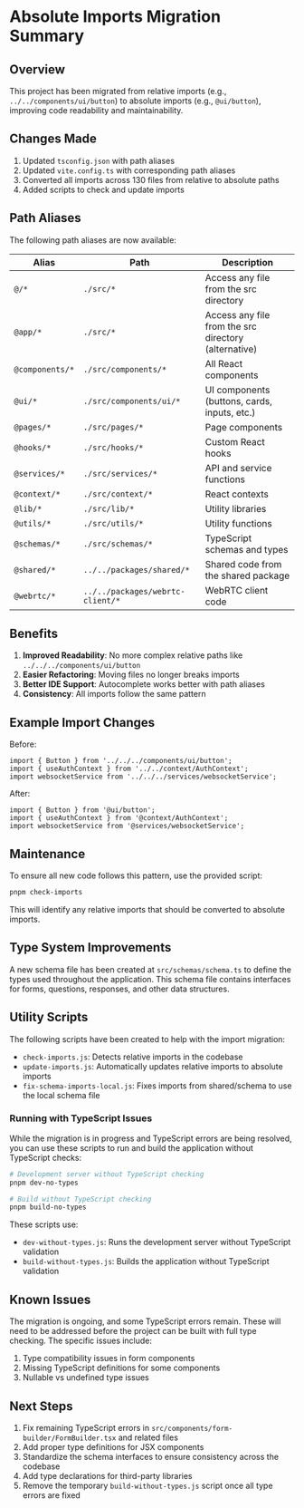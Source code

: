 # Absolute Imports Migration Summary

## Overview

This project has been migrated from relative imports (e.g., `../../components/ui/button`) to absolute imports (e.g., `@ui/button`), improving code readability and maintainability.

## Changes Made

1. Updated `tsconfig.json` with path aliases
2. Updated `vite.config.ts` with corresponding path aliases
3. Converted all imports across 130 files from relative to absolute paths
4. Added scripts to check and update imports

## Path Aliases

The following path aliases are now available:

| Alias | Path | Description |
|-------|------|-------------|
| `@/*` | `./src/*` | Access any file from the src directory |
| `@app/*` | `./src/*` | Access any file from the src directory (alternative) |
| `@components/*` | `./src/components/*` | All React components |
| `@ui/*` | `./src/components/ui/*` | UI components (buttons, cards, inputs, etc.) |
| `@pages/*` | `./src/pages/*` | Page components |
| `@hooks/*` | `./src/hooks/*` | Custom React hooks |
| `@services/*` | `./src/services/*` | API and service functions |
| `@context/*` | `./src/context/*` | React contexts |
| `@lib/*` | `./src/lib/*` | Utility libraries |
| `@utils/*` | `./src/utils/*` | Utility functions |
| `@schemas/*` | `./src/schemas/*` | TypeScript schemas and types |
| `@shared/*` | `../../packages/shared/*` | Shared code from the shared package |
| `@webrtc/*` | `../../packages/webrtc-client/*` | WebRTC client code |

## Benefits

1. **Improved Readability**: No more complex relative paths like `../../../components/ui/button`
2. **Easier Refactoring**: Moving files no longer breaks imports
3. **Better IDE Support**: Autocomplete works better with path aliases
4. **Consistency**: All imports follow the same pattern

## Example Import Changes

Before:
```tsx
import { Button } from '../../../components/ui/button';
import { useAuthContext } from '../../context/AuthContext';
import websocketService from '../../../services/websocketService';
```

After:
```tsx
import { Button } from '@ui/button';
import { useAuthContext } from '@context/AuthContext';
import websocketService from '@services/websocketService';
```

## Maintenance

To ensure all new code follows this pattern, use the provided script:

```bash
pnpm check-imports
```

This will identify any relative imports that should be converted to absolute imports.

## Type System Improvements

A new schema file has been created at `src/schemas/schema.ts` to define the types used throughout the application. This schema file contains interfaces for forms, questions, responses, and other data structures.

## Utility Scripts

The following scripts have been created to help with the import migration:

- `check-imports.js`: Detects relative imports in the codebase
- `update-imports.js`: Automatically updates relative imports to absolute imports
- `fix-schema-imports-local.js`: Fixes imports from shared/schema to use the local schema file

### Running with TypeScript Issues

While the migration is in progress and TypeScript errors are being resolved, you can use these scripts to run and build the application without TypeScript checks:

```bash
# Development server without TypeScript checking
pnpm dev-no-types

# Build without TypeScript checking
pnpm build-no-types
```

These scripts use:
- `dev-without-types.js`: Runs the development server without TypeScript validation
- `build-without-types.js`: Builds the application without TypeScript validation

## Known Issues

The migration is ongoing, and some TypeScript errors remain. These will need to be addressed before the project can be built with full type checking. The specific issues include:

1. Type compatibility issues in form components
2. Missing TypeScript definitions for some components
3. Nullable vs undefined type issues

## Next Steps

1. Fix remaining TypeScript errors in `src/components/form-builder/FormBuilder.tsx` and related files
2. Add proper type definitions for JSX components
3. Standardize the schema interfaces to ensure consistency across the codebase
4. Add type declarations for third-party libraries
5. Remove the temporary `build-without-types.js` script once all type errors are fixed